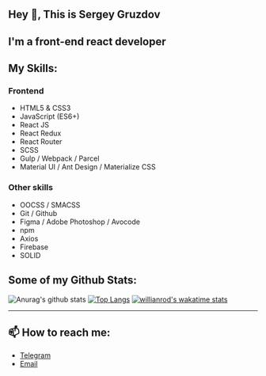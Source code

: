 ## Hey 👋, This is Sergey Gruzdov

## I'm a front-end react developer

## My Skills:

### Frontend

+ HTML5 & CSS3
+ JavaScript (ES6+)
+ React JS
+ React Redux
+ React Router
+ SCSS
+ Gulp / Webpack / Parcel
+ Material UI / Ant Design / Materialize CSS

### Other skills

+ OOCSS / SMACSS
+ Git / Github
+ Figma / Adobe Photoshop / Avocode
+ npm
+ Axios
+ Firebase
+ SOLID

## Some of my Github Stats:

![Anurag's github stats](https://github-readme-stats.vercel.app/api?username=sgruzdov&show_icons=true&theme=react)
[![Top Langs](https://github-readme-stats.vercel.app/api/top-langs/?username=sgruzdov&layout=compact&hide=html)](https://github.com/anuraghazra/github-readme-stats)
[![willianrod's wakatime stats](https://github-readme-stats.vercel.app/api/wakatime?username=sgruzdov&v=2)](https://github.com/anuraghazra/github-readme-stats)

------

## 📫 How to reach me:

+ [Telegram](https://t.me/sergey_367)
+ [Email](mailto:s.gruzdov-fl@yandex.by)
